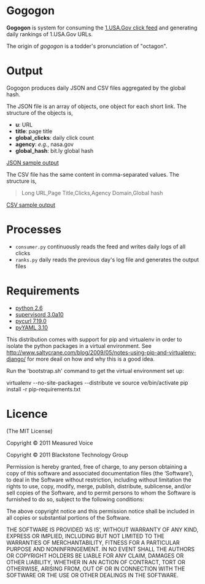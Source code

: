 Gogogon
=======

**Gogogon** is system for consuming the [1.USA.Gov click feed](http://bitly.measuredvoice.com/usa.gov) 
and generating daily rankings of 1.USA.Gov URLs.

The origin of *gogogon* is a todder's pronunciation of "octagon".

Output
======

Gogogon produces daily JSON and CSV files aggregated by the global hash.

The JSON file is an array of objects, one object for each short link. The structure of the objects is,

 * **u**: URL
 * **title**: page title
 * **global_clicks**: daily click count
 * **agency**: *e.g.*, nasa.gov
 * **global_hash**: bit.ly global hash

[JSON sample output](https://gist.github.com/1068435)

The CSV file has the same content in comma-separated values. The structure is, 

> Long URL,Page Title,Clicks,Agency Domain,Global hash

[CSV sample output](https://gist.github.com/1068436)

Processes
=========

 * `consumer.py` continuously reads the feed and writes daily logs of all clicks
 * `ranks.py` daily reads the previous day's log file and generates the output files

Requirements
============

 * [python 2.6](http://www.python.org/download/releases/2.6/)
 * [supervisord 3.0a10](http://supervisord.org/)
 * [pycurl 7.19.0](http://pycurl.sourceforge.net/)
 * [pyYAML 3.10](http://pyyaml.org/)

This distribution comes with support for pip and virtualenv in order
to isolate the python packages in a virtual environment. See
http://www.saltycrane.com/blog/2009/05/notes-using-pip-and-virtualenv-django/
for more deail on how and why this is a good idea.

Run the 'bootstrap.sh' command to get the virtual environment set up:

virtualenv --no-site-packages --distribute ve
source ve/bin/activate
pip install -r pip-requirements.txt

Licence
=======

(The MIT License)

Copyright © 2011 Measured Voice

Copyright © 2011 Blackstone Technology Group

Permission is hereby granted, free of charge, to any person obtaining a copy of
this software and associated documentation files (the ‘Software’), to deal in
the Software without restriction, including without limitation the rights to
use, copy, modify, merge, publish, distribute, sublicense, and/or sell copies of
the Software, and to permit persons to whom the Software is furnished to do so,
subject to the following conditions:

The above copyright notice and this permission notice shall be included in all
copies or substantial portions of the Software.

THE SOFTWARE IS PROVIDED ‘AS IS’, WITHOUT WARRANTY OF ANY KIND, EXPRESS OR
IMPLIED, INCLUDING BUT NOT LIMITED TO THE WARRANTIES OF MERCHANTABILITY, FITNESS
FOR A PARTICULAR PURPOSE AND NONINFRINGEMENT. IN NO EVENT SHALL THE AUTHORS OR
COPYRIGHT HOLDERS BE LIABLE FOR ANY CLAIM, DAMAGES OR OTHER LIABILITY, WHETHER
IN AN ACTION OF CONTRACT, TORT OR OTHERWISE, ARISING FROM, OUT OF OR IN
CONNECTION WITH THE SOFTWARE OR THE USE OR OTHER DEALINGS IN THE SOFTWARE.
